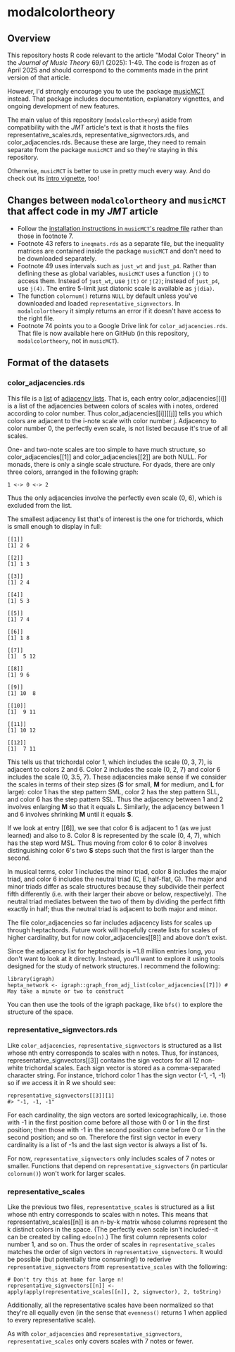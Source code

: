 # modalcolortheory

## Overview

This repository hosts R code relevant to the article "Modal Color Theory" in the *Journal of Music Theory* 69/1 (2025): 1-49.
The code is frozen as of April 2025 and should correspond to the comments made in the print version of that article.

However, I'd strongly encourage you to use the package [musicMCT](https://satbq.github.io/musicMCT/) instead. That package 
includes documentation, explanatory vignettes, and ongoing development of new features.

The main value of this repository (`modalcolortheory`) aside from compatibility with the *JMT* article's text is that it
hosts the files representative_scales.rds, representative_signvectors.rds, and color_adjacencies.rds. Because these are large, they need
to remain separate from the package `musicMCT` and so they're staying in this repository.

Otherwise, `musicMCT` is better to use in pretty much every way. And do check out its [intro vignette](https://satbq.github.io/musicMCT/articles/musicMCT.html),
too!


## Changes between `modalcolortheory` and `musicMCT` that affect code in my *JMT* article

* Follow the [installation instructions in `musicMCT`'s readme file](https://github.com/satbq/musicMCT#readme) rather than those in footnote 7.
* Footnote 43 refers to `ineqmats.rds` as a separate file, but the inequality matrices are contained inside the package `musicMCT` and don't need to be downloaded separately.
* Footnote 49 uses intervals such as `just_wt` and `just_p4`. Rather than defining these as global variables, `musicMCT` uses a function `j()` to access them. Instead of `just_wt`, use `j(t)` or `j(2)`; instead of `just_p4`, use `j(4)`. The entire 5-limit just diatonic scale is available as `j(dia)`.
* The function `colornum()` returns `NULL` by default unless you've downloaded and loaded `representative_signvectors`. In `modalcolortheory` it simply returns an error if it doesn't have access to the right file.
* Footnote 74 points you to a Google Drive link for `color_adjacencies.rds`. That file is now available here on GitHub (in this repository, `modalcolortheory`, not in `musicMCT`).

## Format of the datasets

### color_adjacencies.rds

This file is a [list](https://cran.r-project.org/doc/manuals/r-release/R-intro.html#index-list) of [adjacency lists](https://en.wikipedia.org/wiki/Adjacency_list). That is, each entry color_adjacencies[[i]] is a list of the adjacencies between colors of scales with i notes, ordered according to color number. Thus color_adjacencies[[i]][[j]] tells you which colors are adjacent to the i-note scale with color number j. Adjacency to color number 0, the perfectly even scale, is not listed because it's true of all scales.

One- and two-note scales are too simple to have much structure, so color_adjacencies[[1]] and color_adjacencies[[2]] are both NULL. For monads, there is only a single scale structure. For dyads, there are only three colors, arranged in the following graph:

    1 <-> 0 <-> 2

Thus the only adjacencies involve the perfectly even scale (0, 6), which is excluded from the list.

The smallest adjacency list that's of interest is the one for trichords, which is small enough to display in full:

```
[[1]]
[1] 2 6

[[2]]
[1] 1 3

[[3]]
[1] 2 4

[[4]]
[1] 5 3

[[5]]
[1] 7 4

[[6]]
[1] 1 8

[[7]]
[1]  5 12

[[8]]
[1] 9 6

[[9]]
[1] 10  8

[[10]]
[1]  9 11

[[11]]
[1] 10 12

[[12]]
[1]  7 11
```

This tells us that trichordal color 1, which includes the scale (0, 3, 7), is adjacent to colors 2 and 6. Color 2 includes the scale (0, 2, 7) and color 6 includes the scale (0, 3.5, 7). These adjacencies make sense if we consider the scales in terms of their step sizes (**S** for small, **M** for medium, and **L** for large): color 1 has the step pattern SML, color 2 has the step pattern SLL, and color 6 has the step pattern SSL. Thus the adjacency between 1 and 2 involves enlarging **M** so that it equals **L**. Similarly, the adjacency between 1 and 6 involves shrinking **M** until it equals **S**. 

If we look at entry [[6]], we see that color 6 is adjacent to 1 (as we just learned) and also to 8. Color 8 is represented by the scale (0, 4, 7), which has the step word MSL. Thus moving from color 6 to color 8 involves distinguishing color 6's two **S** steps such that the first is larger than the second.

In musical terms, color 1 includes the minor triad, color 8 includes the major triad, and color 6 includes the neutral triad (C, E half-flat, G). The major and minor triads differ as scale structures because they subdivide their perfect fifth differently (i.e. with their larger their above or below, respectively). The neutral triad mediates between the two of them by dividing the perfect fifth exactly in half; thus the neutral triad is adjacent to both major and minor.

The file color_adjacencies so far includes adjacency lists for scales up through heptachords. Future work will hopefully create lists for scales of higher cardinality, but for now color_adjacencies[[8]] and above don't exist.

Since the adjacency list for heptachords is ~1.8 million entries long, you don't want to look at it directly. Instead, you'll want to explore it using tools designed for the study of network structures. I recommend the following:

```
library(igraph)
hepta_network <- igraph::graph_from_adj_list(color_adjacencies[[7]]) # May take a minute or two to construct
```

You can then use the tools of the igraph package, like `bfs()` to explore the structure of the space.


### representative_signvectors.rds

Like `color_adjacencies`, `representative_signvectors` is structured as a list whose nth entry corresponds to scales with n notes. Thus, for instances, representative_signvectors[[3]] contains the sign vectors for all 12 non-white trichordal scales. Each sign vector is stored as a comma-separated character string. For instance, trichord color 1 has the sign vector (-1, -1, -1) so if we access it in R we should see:

```
representative_signvectors[[3]][1]
#> "-1, -1, -1"
```

For each cardinality, the sign vectors are sorted lexicographically, i.e. those with -1 in the first position come before all those with 0 or 1 in the first position; then those with -1 in the second position come before 0 or 1 in the second position; and so on. Therefore the first sign vector in every cardinality is a list of -1s and the last sign vector is always a list of 1s.

For now, `representative_signvectors` only includes scales of 7 notes or smaller. Functions that depend on `representative_signvectors` (in particular `colornum()`) won't work for larger scales.

### representative_scales

Like the previous two files, `representative_scales` is structured as a list whose nth entry corresponds to scales with n notes. This means that representative_scales[[n]] is an n-by-k matrix whose columns represent the k distinct colors in the space. (The perfectly even scale isn't included--it can be created by calling `edoo(n)`.) The first column represents color number 1, and so on. Thus the order of scales in `representative_scales` matches the order of sign vectors in `representative_signvectors`. It would be possible (but potentially time consuming!) to rederive `representative_signvectors` from `representative_scales` with the following:

```
# Don't try this at home for large n!
representative_signvectors[[n]] <- apply(apply(representative_scales[[n]], 2, signvector), 2, toString)
```

Additionally, all the representative scales have been normalized so that they're all equally even (in the sense that `evenness()` returns 1 when applied to every representative scale).

As with `color_adjacencies` and `representative_signvectors`, `representative_scales` only covers scales with 7 notes or fewer.